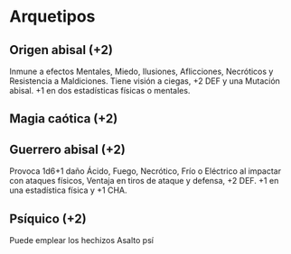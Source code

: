 # Arquetipos

## Origen abisal (+2)

Inmune a efectos Mentales, Miedo, Ilusiones, Aflicciones, Necróticos y Resistencia a Maldiciones. Tiene visión a ciegas, +2 DEF y una Mutación abisal. +1 en dos estadísticas físicas o mentales.

## Magia caótica (+2)



## Guerrero abisal (+2)

Provoca 1d6+1 daño Ácido, Fuego, Necrótico, Frío o Eléctrico al impactar con ataques físicos, Ventaja en tiros de ataque y defensa, +2 DEF. +1 en una estadística física y +1 CHA. 

## Psíquico (+2)

Puede emplear los hechizos Asalto psí